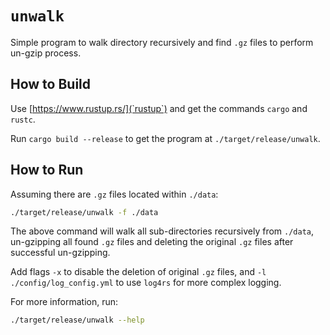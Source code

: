 # `unwalk`

Simple program to walk directory recursively and find `.gz` files to perform
un-gzip process.

## How to Build

Use [https://www.rustup.rs/](`rustup`) and get the commands `cargo` and
`rustc`.

Run `cargo build --release` to get the program at `./target/release/unwalk`.

## How to Run

Assuming there are `.gz` files located within `./data`:

```bash
./target/release/unwalk -f ./data
```

The above command will walk all sub-directories recursively from `./data`,
un-gzipping all found `.gz` files and deleting the original `.gz` files after
successful un-gzipping.

Add flags `-x` to disable the deletion of original `.gz` files, and
`-l ./config/log_config.yml` to use `log4rs` for more complex logging. 

For more information, run:

```bash
./target/release/unwalk --help
```
